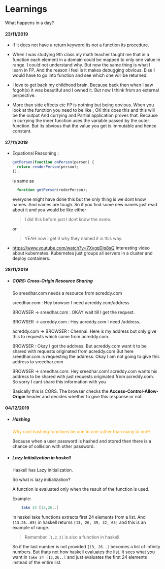 # Learnings

What happens in a day?

#### 23/11/2019

- If it does not have a return keyword its not a function its procedure.

- When I was studying 9th class my math teacher taught me that in a function each element in a domain could be mapped to only one value in range. I could not understand why. But now the same thing is what I learn in FP. And the reason I feel is it makes debugging obvious. Else I would have to go into function and see which one will be returned.

- I love to get back my childhood brain. Because back then when I saw fogoh(x) it was beautiful and I owned it. But now I think from an external perpective.

- More than side effects etc FP is nothing but being obvious. When you look at the function you need to be like , OK this does this and this will be the output And currying and Partial application proves that. Because in currying the inner function uses the variable passed by the outer function. But its obvious that the value you get is immutable and hence constant.

#### 27/11/2019

- Equational Reasoning :

  ```javascript
  getPerson(function onPerson(person) {
    return renderPerson(person);
  });
  ```

  is same as

  ```javascript
    function getPerson(rederPerson);
  ```

  everyone might have done this but the only thing is we dont know names. And names are tough.
  So if you find some new names just read about it and you would be like either

  > I did this before just I dont know the name.

  or

  > YEAH now I get it why they named it in this way.

- https://www.youtube.com/watch?v=7XvgqDlp8sQ
  Interesting video about kubernetes. Kubernetes just groups all servers in a cluster and deploy containers.

#### 28/11/2019

- ##### CORS: Cross-Origin Resource Sharing

  So sreedhar.com needs a resource from acreddy.com

  sreedhar.com : Hey browser I need acreddy.com/address

  BROWSER -> sreedhar.com : OKAY wait till I get the request.

  BROWSER -> acreddy.com : Hey acreddy.com I need /address.

  acreddy.com -> BROWSER : Chennai. Here is my address but only give this to requests
  which came from acreddy.com.

  BROWSER : Okay I got the address. But acreddy.com want it to be shared with requests originated from acreddy.com But here sreedhar.com is requesting the address. Okay I am not going to give this address to sreedhar.com

  BROWSER -> sreedhar.com: Hey sreedhar.com! acreddy.com wants his address to be shared with just requests originated from acreddy.com. So sorry I cant share this information with you

  Basically this is CORS. The browser checks the **Access-Control-Allow-Origin** header and decides whether to give this response or not.

#### 04/12/2019

- ##### Hashing

  <span style="color:orange;"> Why cant hashing functions be one to one rather than many to one?<span>

  Because when a user password is hashed and stored then there is a chance of collision with other password.

- ##### Lazy Initialization in haskell

  Haskell has Lazy initialization.

  So what is lazy initialization?

  A function is evaluated only when the result of the function is used.

  Example:

  ```haskell
      take 24 [13,26..]
  ```

  In haskel take functions extracts first 24 elements from a list. And `[13,26..65]` in haskell returns `[13, 26, 39, 42, 65]` and this is an example of range.

  > Remember `[1,2,3]` is also a function in haskell.

  So if the last number is not provided `[13, 26..]` becomes a list of infinity numbers. But thats not how haskell evaluates the list. It sees what you want in `take 24 [13,26..]` and just evaluates the first 24 elements instead of the entire list.
